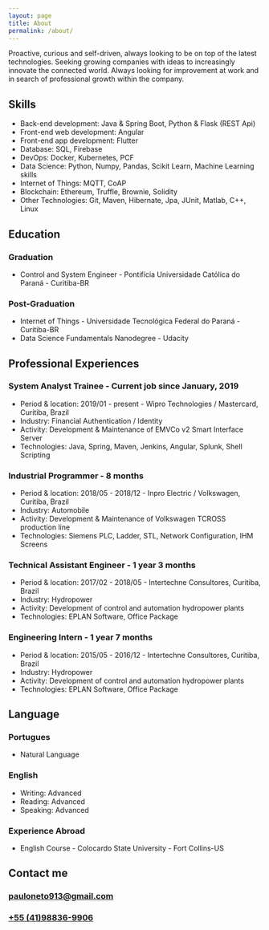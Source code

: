 ```yaml
---
layout: page
title: About
permalink: /about/
---
```


Proactive, curious and self-driven, always looking to be on top of the latest technologies. Seeking growing companies with ideas to increasingly innovate the connected world. Always looking for improvement at work and in search of professional growth within the company. 

## Skills

* Back-end development: Java & Spring Boot, Python & Flask (REST Api)
* Front-end web development: Angular
* Front-end app development: Flutter
* Database: SQL, Firebase
* DevOps: Docker, Kubernetes, PCF
* Data Science: Python, Numpy, Pandas, Scikit Learn, Machine Learning skills
* Internet of Things: MQTT, CoAP
* Blockchain: Ethereum, Truffle, Brownie, Solidity
* Other Technologies: Git, Maven, Hibernate, Jpa, JUnit, Matlab, C++, Linux

## Education

### Graduation
* Control and System Engineer - Pontifícia Universidade Católica do Paraná - Curitiba-BR

### Post-Graduation
* Internet of Things - Universidade Tecnológica Federal do Paraná - Curitiba-BR
* Data Science Fundamentals Nanodegree - Udacity

## Professional Experiences

### System Analyst Trainee - Current job since January, 2019

* Period & location: 2019/01 - present - Wipro Technologies / Mastercard, Curitiba, Brazil
* Industry: Financial Authentication / Identity
* Activity: Development & Maintenance of EMVCo v2 Smart Interface Server
* Technologies: Java, Spring, Maven, Jenkins, Angular, Splunk, Shell Scripting

### Industrial Programmer - 8 months

* Period & location: 2018/05 - 2018/12 - Inpro Electric / Volkswagen, Curitiba, Brazil
* Industry: Automobile
* Activity: Development & Maintenance of Volkswagen TCROSS production line
* Technologies: Siemens PLC, Ladder, STL, Network Configuration, IHM Screens

### Technical Assistant Engineer - 1 year 3 months

* Period & location: 2017/02 - 2018/05 - Intertechne Consultores, Curitiba, Brazil
* Industry: Hydropower
* Activity: Development of control and automation hydropower plants
* Technologies: EPLAN Software, Office Package

### Engineering Intern - 1 year 7 months

* Period & location: 2015/05 - 2016/12 - Intertechne Consultores, Curitiba, Brazil
* Industry: Hydropower
* Activity: Development of control and automation hydropower plants
* Technologies: EPLAN Software, Office Package

## Language

### Portugues

* Natural Language

### English

* Writing: Advanced
* Reading: Advanced
* Speaking: Advanced

### Experience Abroad

* English Course - Colocardo State University - Fort Collins-US

## Contact me

### [pauloneto913@gmail.com](mailto:pauloneto913@gmail.com)

### [+55 (41)98836-9906](tel:+5541988369906)
